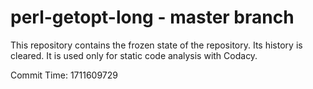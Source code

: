 # perl-getopt-long - master branch

This repository contains the frozen state of the repository.
Its history is cleared. It is used only for static code
analysis with Codacy.

Commit Time: 1711609729